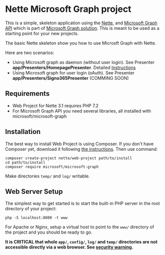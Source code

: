 # Nette Microsoft Graph project

This is a simple, skeleton application using the [Nette](https://nette.org), and [Microsoft Graph API](https://docs.microsoft.com/en-us/graph/use-the-api) which is part of [Microsoft Graph solution](https://docs.microsoft.com/en-us/graph/). This is meant to
be used as a starting point for your new projects.

The basic Nette skeleton show you how to use Microsft Graph with Nette.

Here are two scenarios:

- Using Microsoft graph as daemon (without user login). See Presenter **app/Presenters/HomepagePresenter**. Detailed [Instructions](graphasdaemon.md)
- Using Microsoft graph for user login (oAuth). See Presenter **app/Presenters/Signo365Presenter** (COMMING SOON)

## Requirements

- Web Project for Nette 3.1 requires PHP 7.2
- For Microsoft Graph API you need several libraries, all installed with microsoft/microsoft-graph

## Installation

The best way to install Web Project is using Composer. If you don't have Composer yet, download it following [the instructions](https://doc.nette.org/composer). Then use command:

	composer create-project nette/web-project path/to/install
	cd path/to/install
	composer require microsoft/microsoft-graph


Make directories `temp/` and `log/` writable.

## Web Server Setup

The simplest way to get started is to start the built-in PHP server in the root directory of your project:

	php -S localhost:8000 -t www

For Apache or Nginx, setup a virtual host to point to the `www/` directory of the project and you
should be ready to go.

**It is CRITICAL that whole `app/`, `config/`, `log/` and `temp/` directories are not accessible directly
via a web browser. See [security warning](https://nette.org/security-warning).**
